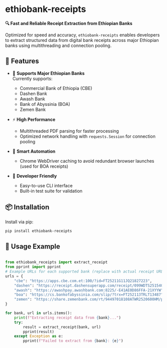 # ethiobank-receipts

**🔍 Fast and Reliable Receipt Extraction from Ethiopian Banks**

Optimized for speed and accuracy, `ethiobank-receipts` enables developers to extract structured data from digital bank receipts across major Ethiopian banks using multithreading and connection pooling.


## 🚀 Features

- 🏦 **Supports Major Ethiopian Banks**  
  Currently supports:  
  - Commercial Bank of Ethiopia (CBE)  
  - Dashen Bank  
  - Awash Bank  
  - Bank of Abyssinia (BOA)  
  - Zemen Bank

- ⚡ **High Performance**  
  - Multithreaded PDF parsing for faster processing  
  - Optimized network handling with `requests.Session` for connection pooling

- 🧠 **Smart Automation**  
  - Chrome WebDriver caching to avoid redundant browser launches (used for BOA receipts)

- 🧪 **Developer Friendly**  
  - Easy-to-use CLI interface  
  - Built-in test suite for validation


## 📦 Installation

Install via pip:

```bash
pip install ethiobank-receipts
```
## 📖 Usage Example
```python

from ethiobank_receipts import extract_receipt
from pprint import pprint
# Example URLs for each supported bank (replace with actual receipt URLs)
urls = {
    "cbe": "https://apps.cbe.com.et:100/?id=FT25211G11JQ21827223",
    "dashen": "https://receipt.dashensuperapp.com/receipt/099WDTS2515400WH",
    "awash": "https://awashpay.awashbank.com:8225/-E41AE0D86FFA-21XYYW",
    "boa": "https://cs.bankofabyssinia.com/slip/?trx=FT252113TRLT13487",
    "zemen": "https://share.zemenbank.com/rt/94497018108ATWR2520600HM/pdf"
}

for bank, url in urls.items():
    print(f"Extracting receipt data from {bank}...")
    try:
        result = extract_receipt(bank, url)
        pprint(result)
    except Exception as e:
        pprint(f"Failed to extract from {bank}: {e}")

```
